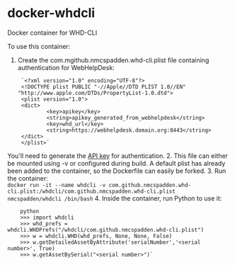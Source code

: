 # docker-whdcli
Docker container for WHD-CLI

To use this container:  

1. Create the com.mgithub.nmcspadden.whd-cli.plist file containing authentication for WebHelpDesk:  
	
		`<?xml version="1.0" encoding="UTF-8"?>
		<!DOCTYPE plist PUBLIC "-//Apple//DTD PLIST 1.0//EN" "http://www.apple.com/DTDs/PropertyList-1.0.dtd">
		<plist version="1.0">
		<dict>
		        <key>apikey</key>
		        <string>apikey_generated_from_webhelpdesk</string>
		        <key>whd_url</key>
		        <string>https://webhelpdesk.domain.org:8443</string>
		</dict>
		</plist>`
You'll need to generate the [API key](http://www.solarwinds.com/documentation/webhelpdesk/docs/whd_api_12.1.0/web%20help%20desk%20api.html#auth-tech-api-key) for authentication.
2.	This file can either be mounted using -v or configured during build.  A default plist has already been added to the container, so the Dockerfile can easily be forked.
3.	Run the container:  
	`docker run -it --name whdcli -v com.github.nmcspadden.whd-cli.plist:/whdcli/com.github.nmcspadden.whd-cli.plist nmcspadden/whdcli /bin/bash`
4.	Inside the container, run Python to use it:  

		python
		>>> import whdcli
		>>> whd_prefs = whdcli.WHDPrefs("/whdcli/com.github.nmcspadden.whd-cli.plist")
		>>> w = whdcli.WHD(whd_prefs, None, None, False)
		>>> w.getDetailedAssetByAttribute('serialNumber','<serial number>', True)
		>>> w.getAssetBySerial("<serial number>")`